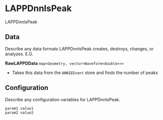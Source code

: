# LAPPDnnlsPeak

LAPPDnnlsPeak

## Data

Describe any data formats LAPPDnnlsPeak creates, destroys, changes, or analyzes. E.G.

**RawLAPPDData** `map<Geometry, vector<Waveform<double>>>`
* Takes this data from the `ANNIEEvent` store and finds the number of peaks


## Configuration

Describe any configuration variables for LAPPDnnlsPeak.

```
param1 value1
param2 value2
```
